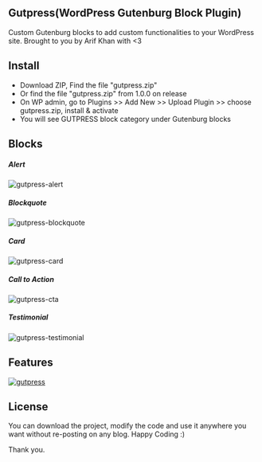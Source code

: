 ## Gutpress(WordPress Gutenburg Block Plugin)
Custom Gutenburg blocks to add custom functionalities to your WordPress site. Brought to you by Arif Khan with <3

## Install
- Download ZIP, Find the file "gutpress.zip"
- Or find the file "gutpress.zip" from 1.0.0 on release
- On WP admin, go to Plugins >> Add New >> Upload Plugin >> choose gutpress.zip, install & activate
- You will see GUTPRESS block category under Gutenburg blocks

## Blocks
##### Alert
![gutpress-alert](https://www.arif-khan.net/_old/project/github/alert.png?a=1)
##### Blockquote
![gutpress-blockquote](https://www.arif-khan.net/_old/project/github/blockquote.png?a=1)
##### Card
![gutpress-card](https://www.arif-khan.net/_old/project/github/card.png?a=2)
##### Call to Action
![gutpress-cta](https://www.arif-khan.net/_old/project/github/cta.png?a=1)
##### Testimonial
![gutpress-testimonial](https://www.arif-khan.net/_old/project/github/testimonial.png?a=1)

## Features
[![gutpress](https://img.youtube.com/vi/ZFqWmo8vCBc/0.jpg?a=1)](https://www.youtube.com/watch?v=ZFqWmo8vCBc)

## License
You can download the project, modify the code and use it anywhere you want without re-posting on any blog. Happy Coding :)

Thank you.
